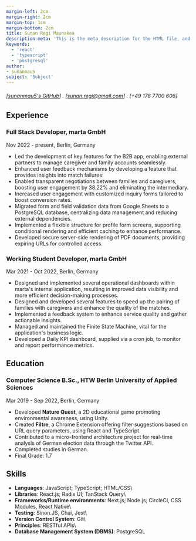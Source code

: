 ```yaml
---
margin-left: 2cm
margin-right: 2cm
margin-top: 1cm
margin-bottom: 2cm
title: Sunan Regi Maunakea
description-meta: 'This is the meta description for the HTML file, and one day the PDF file, for better SEO?'
keywords:
  - 'react'
  - 'typescript'
  - 'postgresql'
author:
- sunanmau5
subject: 'Subject'
---
```

###### [[sunanmau5's GitHub](https://github.com/sunanmau5)] . [sunan.regi@gmail.com] . [+49 178 7700 606]

## Experience

### Full Stack Developer, marta GmbH

Nov 2022 - present, Berlin, Germany

- Led the development of key features for the B2B app, enabling external partners to manage caregiver and family accounts seamlessly.
- Enhanced user feedback mechanisms by developing a feature that provides insights into match failures.
- Enabled transparent negotiations between families and caregivers, boosting user engagement by 38.22% and eliminating the intermediary.
- Increased user engagement with customized inquiry forms tailored to boost conversion rates.
- Migrated form and field validation data from Google Sheets to a PostgreSQL database, centralizing data management and reducing external dependencies.
- Implemented a flexible structure for profile form screens, supporting conditional rendering and efficient caching to enhance performance.
- Developed secure server-side rendering of PDF documents, providing expiring URLs for controlled access.

### Working Student Developer, marta GmbH

Mar 2021 - Oct 2022, Berlin, Germany

- Designed and implemented several operational dashboards within marta's internal application, resulting in improved data visibility and more efficient decision-making processes.
- Designed and developed several features to speed up the pairing of families with caregivers and enhance the quality of the matches.
- Implemented a feedback system to enhance service quality and gather actionable insights.
- Managed and maintained the Finite State Machine, vital for the application's business logic.
- Developed a Daily KPI dashboard, supplied via a cron job, to monitor and report performance metrics.

## Education

### Computer Science B.Sc., HTW Berlin University of Applied Sciences

Mar 2019 - Sep 2022, Berlin, Germany

- Developed **Nature Quest**, a 2D educational game promoting environmental awareness, using Unity.
- Created **Filtre**, a Chrome Extension offering filter suggestions based on URL query parameters, using React and TypeScript.
- Contributed to a micro-frontend architecture project for real-time analysis of German election data through the Twitter API.
- Completed studies in German.
- Final Grade: 1.7

## Skills
- **Languages**: JavaScript; TypeScript; HTML/CSS\
- **Libraries**: React.js; Radix UI; TanStack Query\
- **Frameworks/Runtime environments**: Next.js; Node.js; CircleCI, CSS Modules, React Native\
- **Testing**: Sinon.JS, Chai, Jest\
- **Version Control System**: Git\
- **Principles**: RESTful APIs\
- **Database Management System (DBMS)**: PostgreSQL